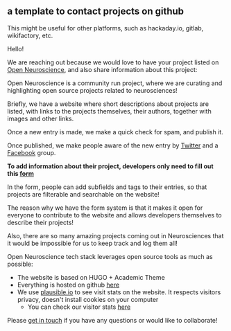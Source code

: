 ## a template to contact projects on github
This might be useful for other platforms, such as hackaday.io, gitlab, wikifactory, etc.



Hello!

We are reaching out because we would love to have your project listed on [Open Neuroscience](<https://open-neuroscience.com>), and also share information about this project:

Open Neuroscience is a community run project, where we are curating and highlighting open source projects related to neurosciences!

Briefly, we have a website where short descriptions about projects are listed, with links to the projects themselves, their authors, together with images and other links. 

Once a new entry is made, we make a quick check for spam, and publish it. 

Once published, we make people aware of the new entry by [Twitter](https://twitter.com/openneurosci) and a [Facebook](https://www.facebook.com/OpenNeuroscience) group. 

**To add information about their project, developers only need to fill out this [form](https://forms.gle/ByM8thAhZJkHBMQN8)**


In the form, people can add subfields and tags to their entries, so that projects are filterable and searchable on the website!

The reason why we have the form system is that it makes it open for everyone to contribute to the website and allows developers themselves to describe their projects! 

Also, there are so many amazing projects coming out in Neurosciences that it would be impossible for us to keep track and log them all!


Open Neuroscience tech stack leverages open source tools as much as possible:
- The website is based on HUGO + Academic Theme
- Everything is hosted on github [here](https://github.com/open-neuroscience)
- We use [plausible.io](https://[plausible.io) to see visit stats on the website. It respects visitors privacy, doesn't install cookies on your computer
  - You can check our visitor stats [here](https://plausible.io/open-neuroscience.com?period=60d)

Please [get in touch](mailto:openeuroscience@gmail.com) if you have any questions or would like to collaborate!


